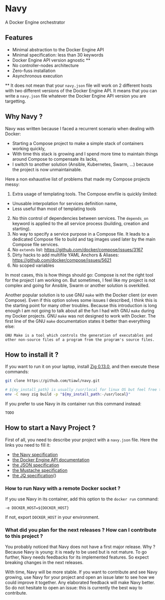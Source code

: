 # Navy

A Docker Engine orchestrator

## Features

- Minimal abstraction to the Docker Engine API
- Minimal specification: less than 30 keywords
- Docker Engine API version agnostic **
- No controller-nodes architecture
- Zero-fuss installation
- Asynchronous execution

** It does not mean that your `navy.json` file will work on 2 different hosts with two different versions of the Docker Engine API. It means that you can write a `navy.json` file whatever the Docker Engine API version you are targetting.

## Why Navy ?

Navy was written because I faced a recurrent scenario when dealing with Docker:
- Starting a Compose project to make a simple stack of containers working quickly,
- With time this stack is growing and I spend more time to maintain things around Compose to compensate its lacks,
- I switch to another solution (Ansible, Kubernetes, Swarm, ...) because the project is now unmaintainable.

Here a non exhaustive list of problems that made my Compose projects messy:
1. Extra usage of templating tools. The Compose envfile is quickly limited:
  - Unusable interpolation for services definition name,
  - Less useful than most of templating tools
2. No thin control of dependencies between services. The `depends_on` keyword is applied to the all service process (building, creation and starting).
3. No way to specify a service purpose in a Compose file. It leads to a dedicated Compose file to build and tag images used later by the main Compose file services.
4. No `extends` list: https://github.com/docker/compose/issues/3167
5. Dirty hacks to add multifile YAML Anchors & Aliases: https://github.com/docker/compose/issues/5621
6. No scoped variables

In most cases, this is how things should go: Compose is not the right tool for the project I am working on.
But sometimes, I feel like my project is not complex and going for Ansible, Swarm or another solution is overkilled.

Another popular solution is to use GNU `make` with the Docker client (or even Compose). Even if this option solves some issues I described, I think this is the starting point for many other troubles. Because this introduction is long enough I am not going to talk about all the fun I had with GNU `make` during my Docker projects. GNU `make` was not designed to work with Docker. The first line of the GNU `make` documentation states it better than everything else:
```
GNU Make is a tool which controls the generation of executables and other non-source files of a program from the program's source files.
```

## How to install it ?

If you want to run it on your laptop, install [Zig 0.13.0](https://ziglang.org/download/), and then execute these commands:
```sh
git clone https://github.com/tiawl/navy.git

# ${my_install_path} is usually /usr/local for linux OS but feel free to change it for a more suitable location for your usecase
env -C navy zig build -p "${my_install_path:-/usr/local}"
```

If you prefer to use Navy in its container run this command instead:
```
TODO
```

## How to start a Navy Project ?

First of all, you need to describe your project with a `navy.json` file. Here the links you need to fill it:
- [the Navy specification](https://github.com/tiawl/navy/blob/trunk/doc/00_index.md)
- [the Docker Engine API documentation](https://docs.docker.com/engine/api/)
- [the JSON specification]()
- [the Mustache specification]()
- [the JQ specification]()()

### How to run Navy with a remote Docker socket ?

If you use Navy in its container, add this option to the `docker run` command:
```
-e DOCKER_HOST=${DOCKER_HOST}
```

If not, export `DOCKER_HOST` in your environment.

### What did you plan for the next releases ? How can I contribute to this project ?

You probably noticed that Navy does not have a first major release. Why ? Because Navy is young: it is ready to be used but is not mature. To go further, Navy needs feedbacks for its implemented features. So expect breaking changes in the next releases.

With time, Navy will be more stable. If you want to contribute and see Navy growing, use Navy for your project and open an issue later to see how we could improve it together. Any elaborated feedback will make Navy better. So do not hesitate to open an issue: this is currently the best way to contribute.
